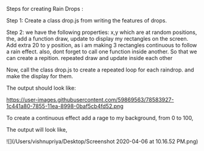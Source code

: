 Steps for creating Rain Drops :

Step 1: Create a class drop.js from writing the features of drops.

Step 2: we have the following properties: x,y which are at random positions, 
the, add a function draw, update to display my rectangles on the screen.
Add extra 20 to y position, as i am making 3 rectangles continuous to follow a rain effect.
also, dont forget to call one function inside another. So that we can create a repition.  repeated draw and update inside each other

Now, call the class drop.js to create a repeated loop for each raindrop. and make the display for them.

The output should look like: 

https://user-images.githubusercontent.com/59869563/78583927-1c441a80-7855-11ea-8998-0baf5cb4fd52.png

To create a continuous effect add a rage to my background, from 0 to 100,

The output will look like, 

![](/Users/vishnupriya/Desktop/Screenshot 2020-04-06 at 10.16.52 PM.png)

